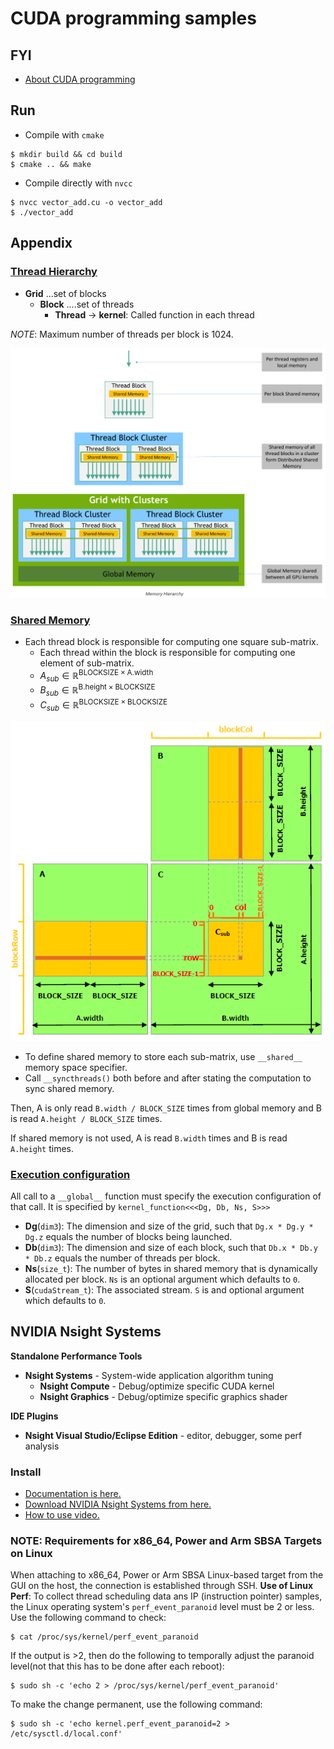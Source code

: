 # CUDA programming samples

## FYI
- [About CUDA programming](https://docs.google.com/presentation/d/1kHNbpyWP6_DiiUgXYAEA6kuzFNGFc6UnbqTclk_DpF0/edit?pli=1#slide=id.p)

## Run
- Compile with `cmake`
```shell
$ mkdir build && cd build
$ cmake .. && make
```

- Compile directly with `nvcc`
```shell
$ nvcc vector_add.cu -o vector_add
$ ./vector_add
```

## Appendix

### [Thread Hierarchy](https://docs.nvidia.com/cuda/cuda-c-programming-guide/#thread-hierarchy)

- **Grid** ...set of blocks
  - **Block** ....set of threads
    - **Thread** -> **kernel**: Called function in each thread

*NOTE*: Maximum number of threads per block is 1024.

<img src="./figs/memory_hierarchy.png" width=640>

### [Shared Memory](https://docs.nvidia.com/cuda/cuda-c-programming-guide/index.html#shared-memory)

- Each thread block is responsible for computing one square sub-matrix.
  - Each thread within the block is responsible for computing one element of sub-matrix.
  - $A_{sub}\in\mathbb{R}^{\text{BLOCKSIZE}\times\text{A.width}}$
  - $B_{sub}\in\mathbb{R}^{\text{B.height}\times\text{BLOCKSIZE}}$
  - $C_{sub}\in\mathbb{R}^{\text{BLOCKSIZE}\times\text{BLOCKSIZE}}$

<img src="./figs/matrix-multiplication-with-shared-memory.png">

- To define shared memory to store each sub-matrix, use `__shared__` memory space specifier.
- Call `__syncthreads()` both before and after stating the computation to sync shared memory.

Then, A is only read `B.width / BLOCK_SIZE` times from global memory and B is read `A.height / BLOCK_SIZE` times.

If shared memory is not used, A is read `B.width` times and B is read `A.height` times.

### [Execution configuration](https://docs.nvidia.com/cuda/cuda-c-programming-guide/#execution-configuration)

All call to a `__global__` function must specify the execution configuration of that call. 
It is specified by `kernel_function<<<Dg, Db, Ns, S>>>`

- **Dg**(`dim3`): The dimension and size of the grid, such that `Dg.x * Dg.y * Dg.z` equals the number of blocks being launched.
- **Db**(`dim3`): The dimension and size of each block, such that `Db.x * Db.y * Db.z` equals the number of threads per block.
- **Ns**(`size_t`): The number of bytes in shared memory that is dynamically allocated per block. `Ns` is an optional argument which defaults to `0`.
- **S**(`cudaStream_t`): The associated stream. `S` is and optional argument which defaults to `0`.

## NVIDIA Nsight Systems

**Standalone Performance Tools**
- **Nsight Systems** - System-wide application algorithm tuning
  - **Nsight Compute** - Debug/optimize specific CUDA kernel
  - **Nsight Graphics** - Debug/optimize specific graphics shader

**IDE Plugins**
- **Nsight Visual Studio/Eclipse Edition** - editor, debugger, some perf analysis

### Install

- [Documentation is here.](https://docs.nvidia.com/nsight-systems/InstallationGuide/index.html)
- [Download NVIDIA Nsight Systems from here.](https://developer.nvidia.com/nsight-systems/get-started)
- [How to use video.](https://www.youtube.com/watch?v=UaFnnXH6U4E)

### NOTE: Requirements for x86_64, Power and Arm SBSA Targets on Linux
When attaching to x86_64, Power or Arm SBSA Linux-based target from the GUI on the host, the connection is established through SSH.
**Use of Linux Perf**: To collect thread scheduling data ans IP (instruction pointer) samples, the Linux operating system's `perf_event_paranoid` level must be 2 or less. Use the following command to check:

```shell
$ cat /proc/sys/kernel/perf_event_paranoid
```

If the output is >2, then do the following to temporally adjust the paranoid level(not that this has to be done after each reboot):

```shell
$ sudo sh -c 'echo 2 > /proc/sys/kernel/perf_event_paranoid'
```

To make the change permanent, use the following command:

```shell
$ sudo sh -c 'echo kernel.perf_event_paranoid=2 > /etc/sysctl.d/local.conf'
```

